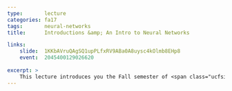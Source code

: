 ```yaml
---
type:       lecture
categories: fa17
tags:       neural-networks
title:      Introductions &amp; An Intro to Neural Networks

links:
    slide:  1KKbAVruQAgSQ1upPLfxRV9ABa0A8uysc4kOlmb8EHp8
    event:  2045400129026620
    
excerpt: >
    This lecture introduces you the Fall semester of <span class="ucfsigai-brand"></span> and then dives into a lecture on Neural Networks. We start out with a high-level look at the inception and initial progression in Neural Nets, then move on to actually building an intuition behind how they work and how Neural Networks achieve some of their learning prowess.
---
```

